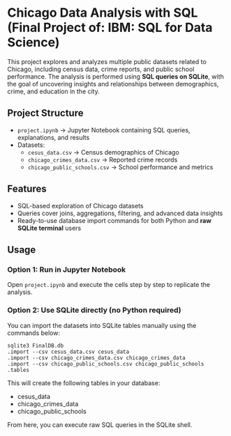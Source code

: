 # Chicago Data Analysis with SQL (Final Project of: IBM: SQL for Data Science)

This project explores and analyzes multiple public datasets related to Chicago, including census data, crime reports, and public school performance. The analysis is performed using **SQL queries on SQLite**, with the goal of uncovering insights and relationships between demographics, crime, and education in the city.

## Project Structure
- `project.ipynb` → Jupyter Notebook containing SQL queries, explanations, and results  
- Datasets:  
  - `cesus_data.csv` → Census demographics of Chicago  
  - `chicago_crimes_data.csv` → Reported crime records  
  - `chicago_public_schools.csv` → School performance and metrics  

## Features
- SQL-based exploration of Chicago datasets  
- Queries cover joins, aggregations, filtering, and advanced data insights  
- Ready-to-use database import commands for both Python and **raw SQLite terminal** users  

## Usage

### Option 1: Run in Jupyter Notebook
Open `project.ipynb` and execute the cells step by step to replicate the analysis.

### Option 2: Use SQLite directly (no Python required)
You can import the datasets into SQLite tables manually using the commands below:

```
sqlite3 FinalDB.db
.import --csv cesus_data.csv cesus_data
.import --csv chicago_crimes_data.csv chicago_crimes_data
.import --csv chicago_public_schools.csv chicago_public_schools
.tables
```

This will create the following tables in your database:
- cesus_data
- chicago_crimes_data
- chicago_public_schools

From here, you can execute raw SQL queries in the SQLite shell.

